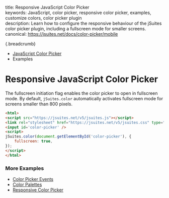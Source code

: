 title: Responsive JavaScript Color Picker  
keywords: JavaScript, color picker, responsive color picker, examples, customize colors, color picker plugin  
description: Learn how to configure the responsive behaviour of the jSuites color picker plugin, including a fullscreen mode for smaller screens.
canonical: https://jsuites.net/docs/color-picker/mobile

{.breadcrumb}
- [JavaScript Color Picker](/docs/color-picker)
- Examples

# Responsive JavaScript Color Picker

The fullscreen initiation flag enables the color picker to open in fullscreen mode. By default, `jSuites.color` automatically activates fullscreen mode for screens smaller than 800 pixels.

```html
<html>
<script src="https://jsuites.net/v5/jsuites.js"></script>
<link rel="stylesheet" href="https://jsuites.net/v5/jsuites.css" type="text/css" />
<input id='color-picker' />
<script>
jSuites.color(document.getElementById('color-picker'), {
    fullscreen: true,
});
</script>
</html>
```

### More Examples

* [Color Picker Events](/docs/color-picker/events)
* [Color Palettes](/docs/color-picker/color-palettes)
* [Responsive Color Picker](/docs/color-picker/mobile)
